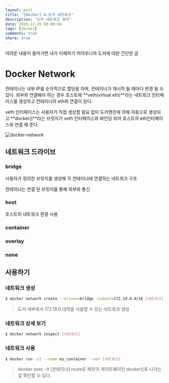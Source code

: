 ```yaml
---
layout: post
title: "[Docker] 4.도커 네트워크"
description: "도커 네트워크 정리"
date: 2020-12-29 00:00:04
tags: [docker]
comments: true
share: true
---
```

어려운 내용이 들어가면 내가 이해하기 어려우니까 도커에 대한 간단한 글



# Docker Network

컨테이너는 내부 IP를 순차적으로 할당을 하며, 컨테이너가 재시작 될 때마다 변경 될 수 있다.  외부와 연결해야 하는 경우 호스트에 **veth(virtual eth)**라는 네트워크 인터페이스를 생성하고 컨테이너의 eth와 연결이 된다.

veth 인터페이스는 사용자가 직접 생성할 필요 없이 도커엔진에 의해 자동으로 생성되고 **docker()**라는 브릿지가 veth 인터페이스와 바인딩 되어 호스트의 eth인터페이스와 연결 해 준다.

![docker-network](https://zkdlu.github.io/images/docker/docker-network.png)

## 네트워크 드라이브 

### bridge

사용자가 정의한 브릿지를 생성해 각 컨테이너에 연결하는 네트워크 구조

컨테이너는 연결 된 브릿지를 통해 외부와 통신

### host

호스트의 네트워크 환경 사용

### container

### overlay

### none



## 사용하기

### 네트워크 생성

```bash
$ docker network create --driver=bridge -subnet=172.19.0.0/16 [네트워크]
```

> 도커 내부에서 172.19.0 대역을 사용할 수 있는 네트워크 생성

### 네트워크 상세 보기

```bash
$ docker network inspect [네트워크]
```

### 네트워크 사용

```bash
$ docker run -it --name my_container --net [네트워크]
```

> docker exec -it [컨테이너] route로 패킷이 게이트웨이인 docker()로 나가는걸 확인할 수 있다.